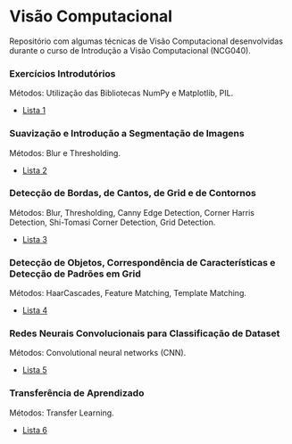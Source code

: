 # Visão Computacional
Repositório com algumas técnicas de Visão Computacional desenvolvidas durante o curso de Introdução a Visão Computacional (NCG040).

### Exercícios Introdutórios
 Métodos:
    Utilização das Bibliotecas NumPy e Matplotlib, PIL.
    
   * [Lista 1](Colabs/Lista1.ipynb)
   
  
### Suavização e Introdução a Segmentação de Imagens
 Métodos:
   Blur e Thresholding.
   
   * [Lista 2](Colabs/Lista2.ipynb)
      
    
### Detecção de Bordas, de Cantos, de Grid e de Contornos
 Métodos:
    Blur, Thresholding, Canny Edge Detection, Corner Harris Detection, Shi-Tomasi Corner Detection, Grid Detection.
   
   * [Lista 3](Colabs/Lista3.ipynb)
  

### Detecção de Objetos, Correspondência de Características e Detecção de Padrões em Grid
 Métodos:
    HaarCascades, Feature Matching, Template Matching.

   * [Lista 4](Colabs/Lista4.ipynb)


### Redes Neurais Convolucionais para Classificação de Dataset
 Métodos:
    Convolutional neural networks (CNN).

   * [Lista 5](Colabs/Lista5.ipynb)
  

### Transferência de Aprendizado
 Métodos:
    Transfer Learning.

   * [Lista 6](Colabs/Lista6.ipynb)
  
